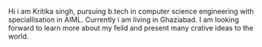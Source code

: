 Hi i am Kritika singh, pursuing b.tech in computer science engineering with speciallisation in AIML. Currently i am living in Ghaziabad. I am looking forward to learn more about my feild and present many crative ideas to the world.
